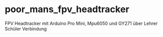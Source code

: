 # poor_mans_fpv_headtracker
FPV Headtracker mit Arduino Pro Mini, Mpu6050 und GY271 über Lehrer Schüler Verbindung
